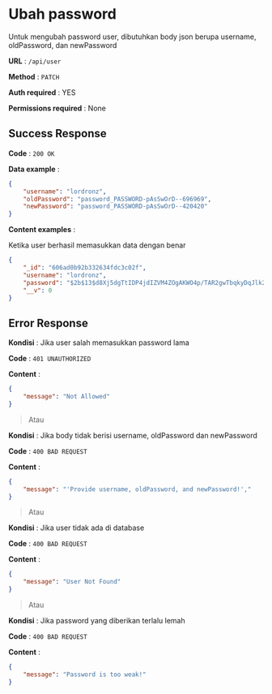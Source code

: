 # Ubah password

Untuk mengubah password user, dibutuhkan body json berupa username, oldPassword, dan newPassword

**URL** : `/api/user`

**Method** : `PATCH`

**Auth required** : YES

**Permissions required** : None

## Success Response

**Code** : `200 OK`

**Data example** :

```json
{
    "username": "lordronz",
    "oldPassword": "password_PASSWORD-pAsSwOrD--696969",
    "newPassword": "password_PASSWORD-pAsSwOrD--420420"
}
```

**Content examples** :

Ketika user berhasil memasukkan data dengan benar

```json
{
    "_id": "606ad0b92b332634fdc3c02f",
    "username": "lordronz",
    "password": "$2b$13$d8Xj5dgTtIDP4jdIZVM4ZOgAKWO4p/TAR2gwTbqkyDqJlk2dn7M9G",
    "__v": 0
}
```

## Error Response

**Kondisi** : Jika user salah memasukkan password lama

**Code** : `401 UNAUTHORIZED`

**Content** :

```json
{
    "message": "Not Allowed"
}
```

> Atau

**Kondisi** : Jika body tidak berisi username, oldPassword dan newPassword

**Code** : `400 BAD REQUEST`

**Content** :

```json
{
    "message": "'Provide username, oldPassword, and newPassword!',"
}
```

> Atau

**Kondisi** : Jika user tidak ada di database

**Code** : `400 BAD REQUEST`

**Content** :

```json
{
    "message": "User Not Found"
}
```

> Atau

**Kondisi** : Jika password yang diberikan terlalu lemah

**Code** : `400 BAD REQUEST`

**Content** :

```json
{
    "message": "Password is too weak!"
}
```
